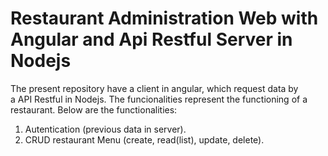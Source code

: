 # Restaurant Administration Web with Angular and Api Restful Server in Nodejs
 
The present repository have a client in angular, which request data by\
a API Restful in Nodejs. The funcionalities represent the functioning of a\
restaurant. Below are the functionalities:
1. Autentication (previous data in server).
2. CRUD restaurant Menu (create, read(list), update, delete).